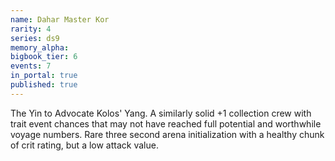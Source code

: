 ```yaml
---
name: Dahar Master Kor
rarity: 4
series: ds9
memory_alpha:
bigbook_tier: 6
events: 7
in_portal: true
published: true
---
```


The Yin to Advocate Kolos' Yang. A similarly solid +1 collection crew with trait event chances that may not have reached full potential and worthwhile voyage numbers. Rare three second arena initialization with a healthy chunk of crit rating, but a low attack value.
